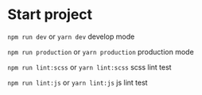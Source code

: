 # Start project
`npm run dev` or `yarn dev` develop mode

`npm run production` or `yarn production` production mode

`npm run lint:scss` or `yarn lint:scss` scss lint test

`npm run lint:js` or `yarn lint:js` js lint test

